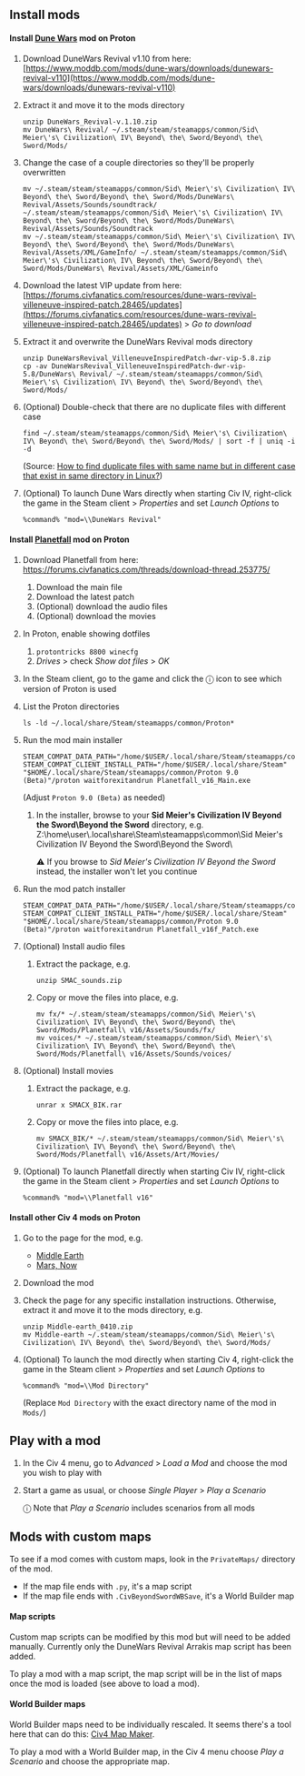 ## Install mods

#### Install [Dune Wars](https://forums.civfanatics.com/resources/dune-wars-revival-villeneuve-inspired-patch.28465/) mod on Proton

1. Download DuneWars Revival v1.10 from here: [https://www.moddb.com/mods/dune-wars/downloads/dunewars-revival-v110](https://www.moddb.com/mods/dune-wars/downloads/dunewars-revival-v110)

1. Extract it and move it to the mods directory

   ```
   unzip DuneWars_Revival-v.1.10.zip
   mv DuneWars\ Revival/ ~/.steam/steam/steamapps/common/Sid\ Meier\'s\ Civilization\ IV\ Beyond\ the\ Sword/Beyond\ the\ Sword/Mods/
   ```

1. Change the case of a couple directories so they'll be properly overwritten

   ```
   mv ~/.steam/steam/steamapps/common/Sid\ Meier\'s\ Civilization\ IV\ Beyond\ the\ Sword/Beyond\ the\ Sword/Mods/DuneWars\ Revival/Assets/Sounds/soundtrack/ ~/.steam/steam/steamapps/common/Sid\ Meier\'s\ Civilization\ IV\ Beyond\ the\ Sword/Beyond\ the\ Sword/Mods/DuneWars\ Revival/Assets/Sounds/Soundtrack
   mv ~/.steam/steam/steamapps/common/Sid\ Meier\'s\ Civilization\ IV\ Beyond\ the\ Sword/Beyond\ the\ Sword/Mods/DuneWars\ Revival/Assets/XML/GameInfo/ ~/.steam/steam/steamapps/common/Sid\ Meier\'s\ Civilization\ IV\ Beyond\ the\ Sword/Beyond\ the\ Sword/Mods/DuneWars\ Revival/Assets/XML/Gameinfo
   ```

1. Download the latest VIP update from here: [https://forums.civfanatics.com/resources/dune-wars-revival-villeneuve-inspired-patch.28465/updates](https://forums.civfanatics.com/resources/dune-wars-revival-villeneuve-inspired-patch.28465/updates) > _Go to download_

1. Extract it and overwrite the DuneWars Revival mods directory

   ```
   unzip DuneWarsRevival_VilleneuveInspiredPatch-dwr-vip-5.8.zip
   cp -av DuneWarsRevival_VilleneuveInspiredPatch-dwr-vip-5.8/DuneWars\ Revival/ ~/.steam/steam/steamapps/common/Sid\ Meier\'s\ Civilization\ IV\ Beyond\ the\ Sword/Beyond\ the\ Sword/Mods/
   ```

1. (Optional) Double-check that there are no duplicate files with different case

   ```
   find ~/.steam/steam/steamapps/common/Sid\ Meier\'s\ Civilization\ IV\ Beyond\ the\ Sword/Beyond\ the\ Sword/Mods/ | sort -f | uniq -i -d
   ```

   (Source: [How to find duplicate files with same name but in different case that exist in same directory in Linux?](https://stackoverflow.com/a/6705008/399105))

1. (Optional) To launch Dune Wars directly when starting Civ IV, right-click the game in the Steam client > _Properties_ and set _Launch Options_ to

   ```
   %command% "mod=\\DuneWars Revival"
   ```

#### Install [Planetfall](https://forums.civfanatics.com/threads/download-thread.253775/) mod on Proton

1. Download Planetfall from here: https://forums.civfanatics.com/threads/download-thread.253775/
   1. Download the main file
   1. Download the latest patch
   1. (Optional) download the audio files
   1. (Optional) download the movies
1. In Proton, enable showing dotfiles
   1. `protontricks 8800 winecfg`
   2. _Drives_ > check _Show dot files_ > _OK_
1. In the Steam client, go to the game and click the ⓘ icon to see which version of Proton is used
1. List the Proton directories

   ```
   ls -ld ~/.local/share/Steam/steamapps/common/Proton*
   ```

1. Run the mod main installer

   ```
   STEAM_COMPAT_DATA_PATH="/home/$USER/.local/share/Steam/steamapps/compatdata/8800" STEAM_COMPAT_CLIENT_INSTALL_PATH="/home/$USER/.local/share/Steam" "$HOME/.local/share/Steam/steamapps/common/Proton 9.0 (Beta)"/proton waitforexitandrun Planetfall_v16_Main.exe
   ```

   (Adjust `Proton 9.0 (Beta)` as needed)

   1. In the installer, browse to your **Sid Meier's Civilization IV Beyond the Sword\Beyond the Sword** directory, e.g. Z:\home\user\\.local\share\Steam\steamapps\common\Sid Meier's Civilization IV Beyond the Sword\Beyond the Sword\

      ⚠ If you browse to _Sid Meier's Civilization IV Beyond the Sword_ instead, the installer won't let you continue

1. Run the mod patch installer

   ```
   STEAM_COMPAT_DATA_PATH="/home/$USER/.local/share/Steam/steamapps/compatdata/8800" STEAM_COMPAT_CLIENT_INSTALL_PATH="/home/$USER/.local/share/Steam" "$HOME/.local/share/Steam/steamapps/common/Proton 9.0 (Beta)"/proton waitforexitandrun Planetfall_v16f_Patch.exe
   ```

1. (Optional) Install audio files

   1. Extract the package, e.g.

      ```
      unzip SMAC_sounds.zip
      ```

   1. Copy or move the files into place, e.g.

      ```
      mv fx/* ~/.steam/steam/steamapps/common/Sid\ Meier\'s\ Civilization\ IV\ Beyond\ the\ Sword/Beyond\ the\ Sword/Mods/Planetfall\ v16/Assets/Sounds/fx/
      mv voices/* ~/.steam/steam/steamapps/common/Sid\ Meier\'s\ Civilization\ IV\ Beyond\ the\ Sword/Beyond\ the\ Sword/Mods/Planetfall\ v16/Assets/Sounds/voices/
      ```

1. (Optional) Install movies

   1. Extract the package, e.g.

      ```
      unrar x SMACX_BIK.rar
      ```

   1. Copy or move the files into place, e.g.

      ```
      mv SMACX_BIK/* ~/.steam/steam/steamapps/common/Sid\ Meier\'s\ Civilization\ IV\ Beyond\ the\ Sword/Beyond\ the\ Sword/Mods/Planetfall\ v16/Assets/Art/Movies/
      ```

1. (Optional) To launch Planetfall directly when starting Civ IV, right-click the game in the Steam client > _Properties_ and set _Launch Options_ to

   ```
   %command% "mod=\\Planetfall v16"
   ```

#### Install other Civ 4 mods on Proton

1. Go to the page for the mod, e.g.

   - [Middle Earth](https://forums.civfanatics.com/resources/middle-earth-mod.22813/)
   - [Mars, Now](https://forums.civfanatics.com/threads/bts-mars-now.312246/)

1. Download the mod

1. Check the page for any specific installation instructions. Otherwise, extract it and move it to the mods directory, e.g.

   ```
   unzip Middle-earth_0410.zip
   mv Middle-earth ~/.steam/steam/steamapps/common/Sid\ Meier\'s\ Civilization\ IV\ Beyond\ the\ Sword/Beyond\ the\ Sword/Mods/
   ```

1. (Optional) To launch the mod directly when starting Civ 4, right-click the game in the Steam client > _Properties_ and set _Launch Options_ to

   ```
   %command% "mod=\\Mod Directory"
   ```

   (Replace `Mod Directory` with the exact directory name of the mod in `Mods/`)

## Play with a mod

1. In the Civ 4 menu, go to _Advanced_ > _Load a Mod_ and choose the mod you wish to play with

1. Start a game as usual, or choose _Single Player_ > _Play a Scenario_

   ⓘ Note that _Play a Scenario_ includes scenarios from all mods

## Mods with custom maps

To see if a mod comes with custom maps, look in the `PrivateMaps/` directory of the mod.

- If the map file ends with `.py`, it's a map script
- If the map file ends with `.CivBeyondSwordWBSave`, it's a World Builder map

#### Map scripts

Custom map scripts can be modified by this mod but will need to be added manually. Currently only the DuneWars Revival Arrakis map script has been added.

To play a mod with a map script, the map script will be in the list of maps once the mod is loaded (see above to load a mod).

#### World Builder maps

World Builder maps need to be individually rescaled. It seems there's a tool here that can do this: [Civ4 Map Maker](https://forums.civfanatics.com/threads/civ4-map-maker.271351/).

To play a mod with a World Builder map, in the Civ 4 menu choose _Play a Scenario_ and choose the appropriate map.
